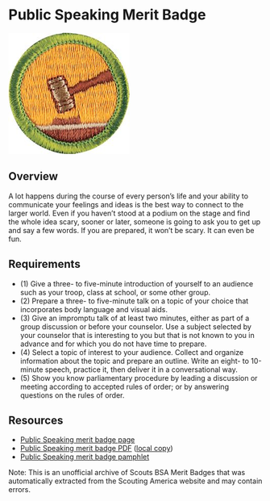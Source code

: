 

# Public Speaking Merit Badge

![Public Speaking Merit Badge](images/public-speaking-merit-badge.jpg)

## Overview



A lot happens during the course of every person’s life and your ability to communicate your feelings and ideas is the best way to connect to the larger world. Even if you haven’t stood at a podium on the stage and find the whole idea scary, sooner or later, someone is going to ask you to get up and say a few words. If you are prepared, it won’t be scary. It can even be fun.

## Requirements

* (1) Give a three- to five-minute introduction of yourself to an audience such as your troop, class at school, or some other group.
* (2) Prepare a three- to five-minute talk on a topic of your choice that incorporates body language and visual aids.
* (3) Give an impromptu talk of at least two minutes, either as part of a group discussion or before your counselor. Use a subject selected by your counselor that is interesting to you but that is not known to you in advance and for which you do not have time to prepare.
* (4) Select a topic of interest to your audience. Collect and organize information about the topic and prepare an outline. Write an eight- to 10-minute speech, practice it, then deliver it in a conversational way.
* (5) Show you know parliamentary procedure by leading a discussion or meeting according to accepted rules of order; or by answering questions on the rules of order.


## Resources

- [Public Speaking merit badge page](https://www.scouting.org/merit-badges/public-speaking/)
- [Public Speaking merit badge PDF](https://filestore.scouting.org/filestore/Merit_Badge_ReqandRes/Pamphlets/Public%20Speaking.pdf) ([local copy](files/public-speaking-merit-badge.pdf))
- [Public Speaking merit badge pamphlet](https://www.scoutshop.org/public-speaking-merit-badge-pamphlet-655689.html)

Note: This is an unofficial archive of Scouts BSA Merit Badges that was automatically extracted from the Scouting America website and may contain errors.